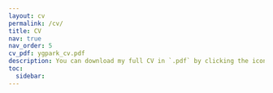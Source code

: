 ```yaml
---
layout: cv
permalink: /cv/
title: CV
nav: true
nav_order: 5
cv_pdf: ygpark_cv.pdf
description: You can download my full CV in `.pdf` by clicking the icon in the right. # This is a description of the page. You can modify it in '_pages/cv.md'. You can also change or remove the top pdf download button.
toc:
  sidebar: 
---
```

